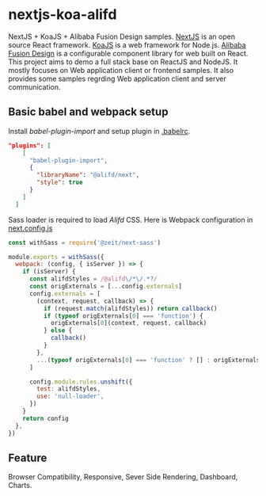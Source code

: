 # nextjs-koa-alifd
NextJS + KoaJS + Alibaba Fusion Design samples. [NextJS](https://nextjs.org/) is an open source React framework. [KoaJS](https://koajs.com/) is a web framework for Node.js. [Alibaba Fusion Design](https://github.com/alibaba-fusion/next) is a configurable component library for web built on React. This project aims to demo a full stack base on ReactJS and NodeJS. It mostly focuses on Web application client or frontend samples. It also provides some samples regrding Web application client and server communication.

## Basic babel and webpack setup
Install _babel-plugin-import_ and setup plugin in [.babelrc](/.babelrc).
```json
"plugins": [
    [
      "babel-plugin-import",
      {
        "libraryName": "@alifd/next",
        "style": true
      }
    ]
  ]
```

Sass loader is required to load _Alifd_ CSS. Here is Webpack configuration in [next.config.js](/next.config.js)
```javascript
const withSass = require('@zeit/next-sass')

module.exports = withSass({
  webpack: (config, { isServer }) => {
    if (isServer) {
      const alifdStyles = /@alifd\/*\/.*?/
      const origExternals = [...config.externals]
      config.externals = [
        (context, request, callback) => {
          if (request.match(alifdStyles)) return callback()
          if (typeof origExternals[0] === 'function') {
            origExternals[0](context, request, callback)
          } else {
            callback()
          }
        },
        ...(typeof origExternals[0] === 'function' ? [] : origExternals),
      ]

      config.module.rules.unshift({
        test: alifdStyles,
        use: 'null-loader',
      })
    }
    return config
  },
})
```

## Feature

Browser Compatibility, Responsive, Sever Side Rendering, Dashboard, Charts.